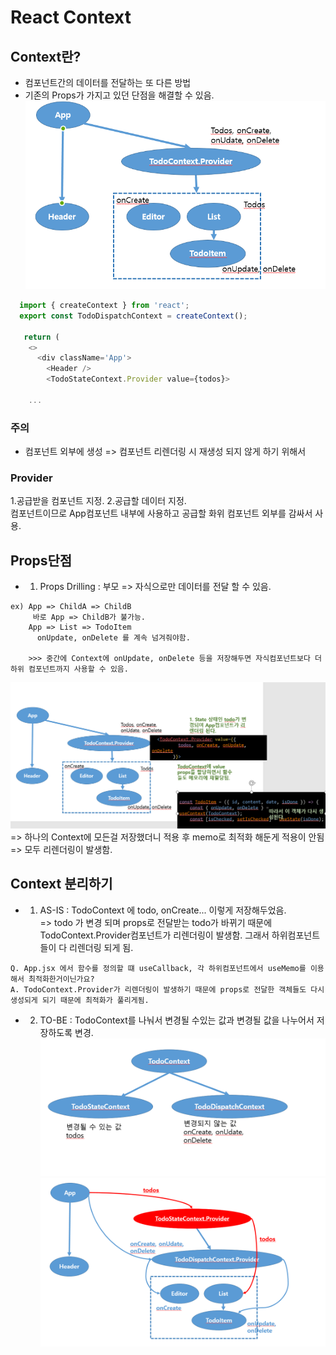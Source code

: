 # React Context

## Context란?
- 컴포넌트간의 데이터를 전달하는 또 다른 방법
- 기존의 Props가 가지고 있던 단점을 해결할 수 있음.
![context](./Context.png)
```javascript
  import { createContext } from 'react';
  export const TodoDispatchContext = createContext();

   return (
    <>
      <div className='App'>
        <Header />
        <TodoStateContext.Provider value={todos}>
        
    ... 
```


### 주의
- 컴포넌트 외부에 생성 => 컴포넌트 리렌더링 시 재생성 되지 않게 하기 위해서

### Provider
1.공급받을 컴포넌트 지정. 
2.공급할 데이터 지정.   
컴포넌트이므로 App컴포넌트 내부에 사용하고 공급할 화위 컴포넌트 외부를 감싸서 사용.


## Props단점
- 1. Props Drilling : 부모 => 자식으로만 데이터를 전달 할 수 있음. 
```
ex) App => ChildA => ChildB 
     바로 App => ChildB가 불가능.
    App => List => TodoItem 
      onUpdate, onDelete 를 계속 넘겨줘야함.
    
    >>> 중간에 Context에 onUpdate, onDelete 등을 저장해두면 자식컴포넌트보다 더 하위 컴포넌트까지 사용할 수 있음.
```
![context issue](./Context2.png)
=>  하나의 Context에 모든걸 저장했더니 적용 후 memo로 최적화 해둔게 적용이 안됨 => 모두 리렌더링이 발생함. 




##  Context 분리하기 
- 1. AS-IS : TodoContext 에 todo, onCreate... 이렇게 저장해두었음.   
=> todo 가 변경 되며 props로 전달받는 todo가 바뀌기 때문에  TodoContext.Provider컴포넌트가 리렌더링이 발생함. 그래서 하위컴포넌트들이 다 리렌더링 되게 됨.   
```
Q. App.jsx 에서 함수를 정의할 떄 useCallback, 각 하위컴포넌트에서 useMemo를 이용해서 최적화한거이닌가요?    
A. TodoContext.Provider가 리렌더링이 발생하기 때문에 props로 전달한 객체들도 다시 생성되게 되기 때문에 최적화가 풀리게됨.
```
- 2. TO-BE : TodoContext를 나눠서 변경될 수있는 값과 변경될 값을 나누어서 저장하도록 변경.
![context distribute](./Context3_1.png)
![seperate context](./Context3_2.png)